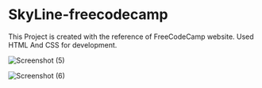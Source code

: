 # SkyLine-freecodecamp
This Project is created with the reference of FreeCodeCamp website.
Used HTML And CSS for development.

![Screenshot (5)](https://github.com/kunalkanse/SkyLine-freecodecamp/assets/92772714/c9cfdbaf-f4c4-4e98-8ef5-97fae2b5a8bd)


![Screenshot (6)](https://github.com/kunalkanse/SkyLine-freecodecamp/assets/92772714/adbedd93-f054-4998-8bd3-a9b2bce3931e)
